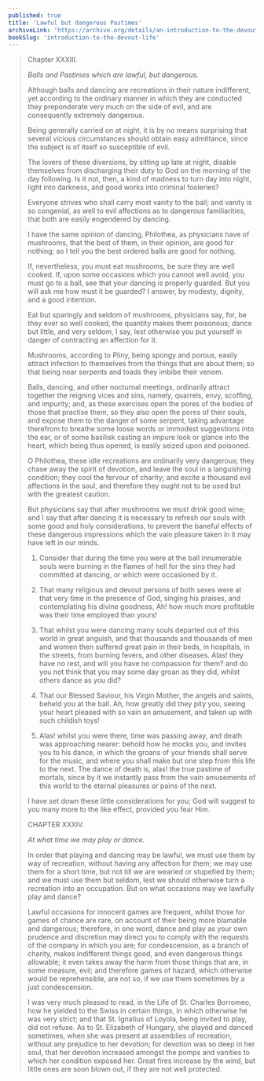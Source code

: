 ```yaml
---
published: true
title: 'Lawful but dangerous Pastimes'
archiveLink: 'https://archive.org/details/an-introduction-to-the-devout-life/page/192?view=theater'
bookSlug: 'introduction-to-the-devout-life'
---
```


> Chapter XXXIII.
>
> *Balls and Pastimes which are lawful, but dangerous.*
>
> Although balls and dancing are recreations in their nature indifferent, yet according to the ordinary manner in which they are conducted they preponderate very much on the side of evil, and are consequently extremely dangerous.
>
> Being generally carried on at night, it is by no means surprising that several vicious circumstances should obtain easy admittance, since the subject is of itself so susceptible of evil.
>
> The lovers of these diversions, by sitting up late at night, disable themselves from discharging their duty to God on the morning of the day following. Is it not, then, a kind of madness to turn day into night, light into darkness, and good works into criminal fooleries?
>
> Everyone strives who shall carry most vanity to the ball; and vanity is so congenial, as well to evil affections as to dangerous familiarities, that both are easily engendered by dancing.
>
> I have the same opinion of dancing, Philothea, as physicians have of mushrooms, that the best of them, in their opinion, are good for nothing; so I tell you the best ordered balls are good for nothing.
>
> If, nevertheless, you must eat mushrooms, be sure they are well cooked. If, upon some occasions which you cannot well avoid, you must go to a ball, see that your dancing is properly guarded. But you will ask me how must it be guarded? I answer, by modesty, dignity, and a good intention.
>
> Eat but sparingly and seldom of mushrooms, physicians say, for, be they ever so well cooked, the quantity makes them poisonous; dance but little, and very seldom, I say, lest otherwise you put yourself in danger of contracting an affection for it.
>
> Mushrooms, according to Pliny, being spongy and porous, easily attract infection to themselves from the things that are about them; so that being near serpents and toads they imbibe their venom.
>
> Balls, dancing, and other nocturnal meetings, ordinarily attract together the reigning vices and sins, namely, quarrels, envy, scoffing, and impurity; and, as these exercises open the pores of the bodies of those that practise them, so they also open the pores of their souls, and expose them to the danger of some serpent, taking advantage therefrom to breathe some loose words or immodest suggestions into the ear, or of some basilisk casting an impure look or glance into the heart, which being thus opened, is easily seized upon and poisoned.
>
> O Philothea, these idle recreations are ordinarily very dangerous; they chase away the spirit of devotion, and leave the soul in a languishing condition; they cool the fervour of charity; and excite a thousand evil affections in the soul, and therefore they ought not to be used but with the greatest caution.
>
> But physicians say that after mushrooms we must drink good wine; and I say that after dancing it is necessary to refresh our souls with some good and holy considerations, to prevent the baneful effects of these dangerous impressions which the vain pleasure taken in it may have left in our minds.
>
> 1. Consider that during the time you were at the ball innumerable souls were burning in the flames of hell for the sins they had committed at dancing, or which were occasioned by it.
>
> 2. That many religious and devout persons of both sexes were at that very time in the presence of God, singing his praises, and contemplating his divine goodness, Ah! how much more profitable was their time employed than yours!
>
> 3. That whilst you were dancing many souls departed out of this world in great anguish, and that thousands and thousands of men and women then suffered great pain in their beds, in hospitals, in the streets, from burning fevers, and other diseases. Alas! they have no rest, and will you have no compassion for them? and do you not think that you may some day groan as they did, whilst others dance as you did?
>
> 4. That our Blessed Saviour, his Virgin Mother, the angels and saints, beheld you at the ball. Ah, how greatly did they pity you, seeing your heart pleased with so vain an amusement, and taken up with such childish toys!
>
> 5. Alas! whilst you were there, time was passing away, and death was approaching nearer: behold how he mocks you, and invites you to his dance, in which the groans of your friends shall serve for the music, and where you shall make but one step from this life to the next. The dance of death is, alas! the true pastime of mortals, since by it we instantly pass from the vain amusements of this world to the eternal pleasures or pains of the next.
>
> I have set down these little considerations for you; God will suggest to you many more to the like effect, provided you fear Him.
>
> CHAPTER XXXIV.
>
> *At what time we may play or dance.*
>
> In order that playing and dancing may be lawful, we must use them by way of recreation, without having any affection for them; we may use them for a short time, but not till we are wearied or stupefied by them; and we must use them but seldom, lest we should otherwise turn a recreation into an occupation. But on what occasions may we lawfully play and dance?
>
> Lawful occasions for innocent games are frequent, whilst those for games of chance are rare, on account of their being more blamable and dangerous; therefore, in one word, dance and play as your own prudence and discretion may direct you to comply with the requests of the company in which you are; for condescension, as a branch of charity, makes indifferent things good, and even dangerous things allowable; it even takes away the harm from those things that are, in some measure, evil; and therefore games of hazard, which otherwise would be reprehensible, are not so, if we use them sometimes by a just condescension.
>
> I was very much pleased to read, in the Life of St. Charles Borromeo, how he yielded to the Swiss in certain things, in which otherwise he was very strict; and that St. Ignatius of Loyola, being invited to play, did not refuse. As to St. Elizabeth of Hungary, she played and danced sometimes, when she was present at assemblies of recreation, without any prejudice to her devotion; for devotion was so deep in her soul, that her devotion increased amongst the pomps and vanities to which her condition exposed her. Great fires increase by the wind, but little ones are soon blown out, if they are not well protected.